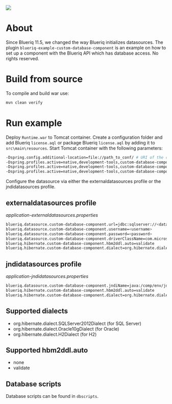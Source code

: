 [![][logo]][website] 

# About

Since Blueriq 11.5, we changed the way Blueriq initializes datasources.
The plugin `blueriq-example-custom-database-component` is an example on how to set up a component with the Blueriq API which has database access. No rights reserved.

# Build from source

To compile and build war use:

```bash
mvn clean verify
```

# Run example

Deploy `Runtime.war` to Tomcat container. Create a configuration folder and add Blueriq `license.aql` or package Blueriq `license.aql` by adding it to `src\main\resources`.
Start Tomcat container with the following parameters:

```bash
-Dspring.config.additional-location=file://path_to_conf/ # URI of the configuration folder which contains the Blueriq license.
-Dspring.profiles.active=native,development-tools,custom-database-component (embedded) or
-Dspring.profiles.active=native,development-tools,custom-database-component,externaldatasources (direct connection) or 
-Dspring.profiles.active=native,development-tools,custom-database-component,jndidatasources (JNDI)
```

Configure the datasource via either the externaldatasources profile or the jndidatasources profile.

## externaldatasources profile

*application-externaldatasources.properties*

```bash
blueriq.datasource.custom-database-component.url=jdbc:sqlserver://<database_url>:<port>;databaseName=<databaseName>;instance=<instanceName>
blueriq.datasource.custom-database-component.username=<username>
blueriq.datasource.custom-database-component.password=<password>
blueriq.datasource.custom-database-component.driverClassName=com.microsoft.sqlserver.jdbc.SQLServerDriver
blueriq.hibernate.custom-database-component.hbm2ddl.auto=validate
blueriq.hibernate.custom-database-component.dialect=org.hibernate.dialect.SQLServer2012Dialect
```

## jndidatasources profile

*application-jndidatasources.properties*

```bash
blueriq.datasource.custom-database-component.jndiName=java:/comp/env/jdbc/customDatabaseComponent
blueriq.hibernate.custom-database-component.hbm2ddl.auto=validate
blueriq.hibernate.custom-database-component.dialect=org.hibernate.dialect.SQLServer2012Dialect
```

## Supported dialects

- org.hibernate.dialect.SQLServer2012Dialect (for SQL Server)
- org.hibernate.dialect.Oracle10gDialect (for Oracle)
- org.hibernate.dialect.H2Dialect (for H2)

## Supported hbm2ddl.auto

- none
- validate


## Database scripts

Database scripts can be found in `dbscripts`.

[logo]: https://www.blueriq.com/wp-content/uploads/2018/07/BLUERIQ-rgb-logo-kleur-gradient-PNG-300x111.png
[website]: http://www.blueriq.com
